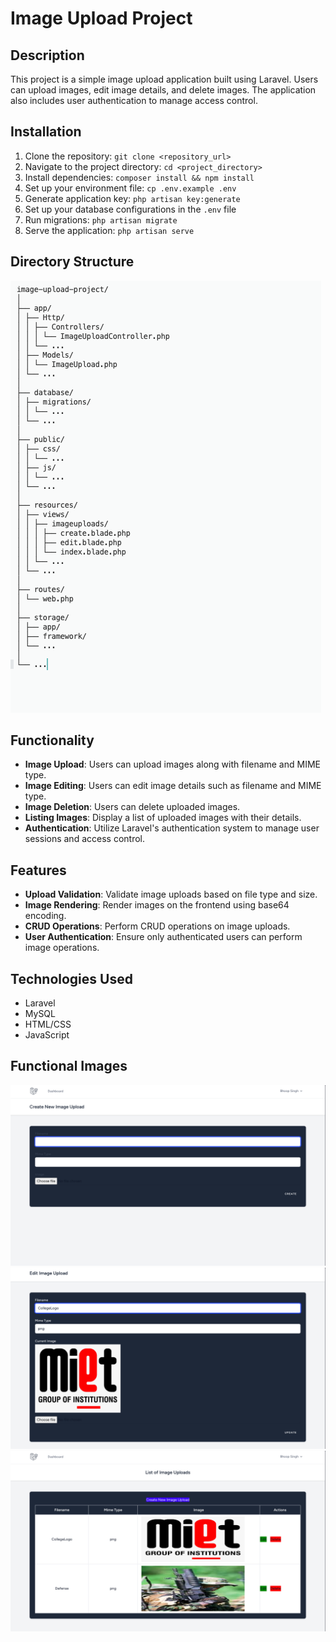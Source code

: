 # Image Upload Project

## Description
This project is a simple image upload application built using Laravel. Users can upload images, edit image details, and delete images. The application also includes user authentication to manage access control.

## Installation
1. Clone the repository: `git clone <repository_url>`
2. Navigate to the project directory: `cd <project_directory>`
3. Install dependencies: `composer install && npm install`
4. Set up your environment file: `cp .env.example .env`
5. Generate application key: `php artisan key:generate`
6. Set up your database configurations in the `.env` file
7. Run migrations: `php artisan migrate`
8. Serve the application: `php artisan serve`

## Directory Structure
<img src="DirectoryStructure.png">




## Functionality
- **Image Upload**: Users can upload images along with filename and MIME type.
- **Image Editing**: Users can edit image details such as filename and MIME type.
- **Image Deletion**: Users can delete uploaded images.
- **Listing Images**: Display a list of uploaded images with their details.
- **Authentication**: Utilize Laravel's authentication system to manage user sessions and access control.

## Features
- **Upload Validation**: Validate image uploads based on file type and size.
- **Image Rendering**: Render images on the frontend using base64 encoding.
- **CRUD Operations**: Perform CRUD operations on image uploads.
- **User Authentication**: Ensure only authenticated users can perform image operations.

## Technologies Used
- Laravel
- MySQL
- HTML/CSS
- JavaScript

## Functional Images
<img src="CreateImage.png">
<img src="EditImage.png">
<img src="ListImage.png">


